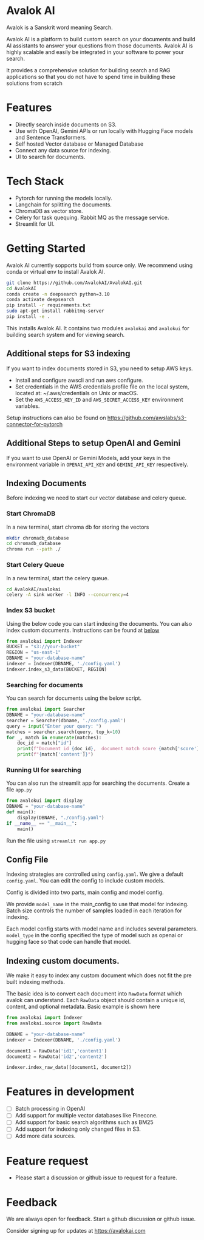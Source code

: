 # Avalok AI
Avalok is a Sanskrit word meaning Search.

Avalok AI is a platform to build custom search on your documents and build AI assistants to answer your questions from those documents. Avalok AI is highly scalable and easily be integrated in your software to power your search.

It provides a comprehensive solution for building search and RAG applications so that you do not have to spend time in building these solutions from scratch

# Features
- Directly search inside documents on S3.
- Use with OpenAI, Gemini APIs or run locally with Hugging Face models and Sentence Transformers.
- Self hosted Vector database or Managed Database
- Connect any data source for indexing.
- UI to search for documents.

# Tech Stack
- Pytorch for running the models locally.
- Langchain for splitting the documents.
- ChromaDB as vector store.
- Celery for task quequing. Rabbit MQ as the message service.
- Streamlit for UI.

# Getting Started

Avalok AI currently sopports build from source only. We recommend using conda or virtual env to install Avalok AI.

```bash
git clone https://github.com/AvalokAI/AvalokAI.git
cd AvalokAI
conda create -n deepsearch python=3.10
conda activate deepsearch
pip install -r requirements.txt
sudo apt-get install rabbitmq-server
pip install -e .
```

This installs Avalok AI. It contains two modules `avalokai` and `avalokui` for building search system and for viewing search.

## Additional steps for S3 indexing

If you want to index documents stored in S3, you need to setup AWS keys. 

- Install and configure awscli and run aws configure.
- Set credentials in the AWS credentials profile file on the local system, located at: ~/.aws/credentials on Unix or macOS.
- Set the `AWS_ACCESS_KEY_ID` and `AWS_SECRET_ACCESS_KEY` environment variables.

Setup instructions can also be found on https://github.com/awslabs/s3-connector-for-pytorch

## Additional Steps to setup OpenAI and Gemini

If you want to use OpenAI or Gemini Models, add your keys in the environment variable in `OPENAI_API_KEY` and `GEMINI_API_KEY` respectively.

## Indexing Documents
Before indexing we need to start our vector database and celery queue.
### Start ChromaDB
In a new terminal, start chroma db for storing the vectors
```bash
mkdir chromadb_database
cd chromadb_database
chroma run --path ./
```
### Start Celery Queue
In a new terminal, start the celery queue.
```bash
cd AvalokAI/avalokai
celery -A sink worker -l INFO --concurrency=4
```
### Index S3 bucket

Using the below code you can start indexing the documents. You can also index custom documents. Instructions can be found at [below](#indexing-custom-documents)

```python
from avalokai import Indexer
BUCKET = "s3://your-bucket"
REGION = "us-east-1"
DBNAME = "your-database-name"
indexer = Indexer(DBNAME, './config.yaml')
indexer.index_s3_data(BUCKET, REGION)
```
### Searching for documents

You can search for documents using the below script.

```python
from avalokai import Searcher
DBNAME = "your-database-name"
searcher = Searcher(dbname, './config.yaml')
query = input("Enter your query: ")
matches = searcher.search(query, top_k=10)
for _, match in enumerate(matches):
    doc_id = match["id"]
    print(f"Document id {doc_id},  document match score {match['score']}"),
    print(f"{match['content']}")
```
### Running UI for searching
You can also run the streamlit app for searching the documents.
Create a file `app.py`
```python
from avalokui import display
DBNAME = "your-database-name"
def main():
    display(DBNAME, "./config.yaml")
if __name__ == "__main__":
    main()
```
Run the file using `streamlit run app.py`

## Config File
Indexing strategies are controlled using `config.yaml`. We give a default `config.yaml`. You can edit the config to include custom models.

Config is divided into two parts, main config and model config.

We provide `model_name` in the main_config to use that model for indexing. Batch size controls the number of samples loaded in each iteration for indexing.

Each model config starts with model name and includes several parameters. `model_type` in the config specified the type of model such as openai or hugging face so that code can handle that model.

## Indexing custom documents.
We make it easy to index any custom document which does not fit the pre built indexing methods.

The basic idea is to convert each document into `RawData` format which avalok can understand. Each `RawData` object should contain a unique id, content, and optional metadata. Basic example is shown here
```python
from avalokai import Indexer
from avalokai.source import RawData

DBNAME = "your-database-name"
indexer = Indexer(DBNAME, './config.yaml')

document1 = RawData('id1','content1')
document2 = RawData('id2','content2')

indexer.index_raw_data([document1, document2])
```

# Features in development
- [ ] Batch processing in OpenAI
- [ ] Add support for multiple vector databases like Pinecone.
- [ ] Add support for basic search algorithms such as BM25
- [ ] Add support for indexing only changed files in S3.
- [ ] Add more data sources.

# Feature request 
- Please start a discussion or github issue to request for a feature.

# Feedback 
We are always open for feedback. Start a github discussion or github issue.

Consider signing up for updates at https://avalokai.com
